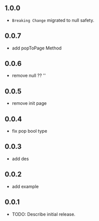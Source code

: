 ## 1.0.0

* `Breaking Change` migrated to null safety.

## 0.0.7

* add popToPage Method

## 0.0.6

* remove null ?? ''

## 0.0.5

* remove init page

## 0.0.4

* fix pop bool type
## 0.0.3

* add des

## 0.0.2

* add example

## 0.0.1

* TODO: Describe initial release.